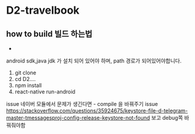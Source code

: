 # D2-travelbook

## how to build 빌드 하는법

*
android sdk,java jdk 가 설치 되어 있어야 하며, path 경로가 되어있어야합니다.


1. git clone 
2. cd D2....
3. npm install 
4. react-native run-android



issue 네이버 모듈에서 문제가 생긴다면 - compile 을 바꿔주기
issue https://stackoverflow.com/questions/35924675/keystore-file-d-telegram-master-tmessagesproj-config-release-keystore-not-found 
  보고 debug쪽 바꿔줘야함
